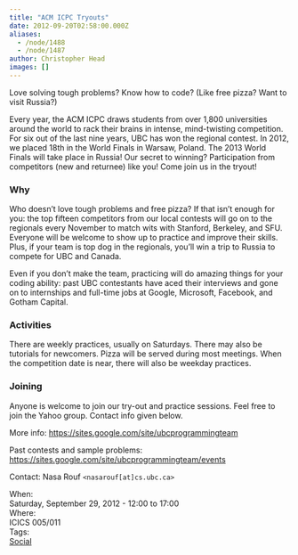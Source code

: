 ```yaml
---
title: "ACM ICPC Tryouts"
date: 2012-09-20T02:58:00.000Z
aliases:
  - /node/1488
  - /node/1487
author: Christopher Head
images: []
---
```


<div class="field field-name-body field-type-text-with-summary field-label-hidden"><div class="field-items"><div class="field-item even"><p>Love solving tough problems? Know how to code? (Like free pizza? Want to visit Russia?)</p>
<p>Every year, the ACM ICPC draws students from over 1,800 universities around the world to rack their brains in intense, mind-twisting competition. For six out of the last nine years, UBC has won the regional contest. In 2012, we placed 18th in the World Finals in Warsaw, Poland. The 2013 World Finals will take place in Russia! Our secret to winning? Participation from competitors (new and returnee) like you! Come join us in the tryout!</p>
<h3>Why</h3>
<p>Who doesn&#x2019;t love tough problems and free pizza? If that isn&#x2019;t enough for you: the top fifteen competitors from our local contests will go on to the regionals every November to match wits with Stanford, Berkeley, and SFU. Everyone will be welcome to show up to practice and improve their skills. Plus, if your team is top dog in the regionals, you&#x2019;ll win a trip to Russia to compete for UBC and Canada.</p>
<p>Even if you don&#x2019;t make the team, practicing will do amazing things for your coding ability: past UBC contestants have aced their interviews and gone on to internships and full-time jobs at Google, Microsoft, Facebook, and Gotham Capital.</p>
<h3>Activities</h3>
<p>There are weekly practices, usually on Saturdays. There may also be tutorials for newcomers. Pizza will be served during most meetings. When the competition date is near, there will also be weekday practices.</p>
<h3>Joining</h3>
<p>Anyone is welcome to join our try-out and practice sessions. Feel free to join the Yahoo group. Contact info given below.</p>
<p>More info: <a href="https://sites.google.com/site/ubcprogrammingteam">https://sites.google.com/site/ubcprogrammingteam</a></p>
<p>Past contests and sample problems: <a href="https://sites.google.com/site/ubcprogrammingteam/events">https://sites.google.com/site/ubcprogrammingteam/events</a></p>
<p>Contact: Nasa Rouf <code>&lt;nasarouf[at]cs.ubc.ca&gt;</code></p>
</div></div></div><div class="field field-name-field-dates field-type-datetime field-label-above"><div class="field-label">When:&#xA0;</div><div class="field-items"><div class="field-item even"><span class="date-display-single">Saturday, September 29, 2012 - <span class="date-display-range"><span class="date-display-start">12:00</span> to <span class="date-display-end">17:00</span></span></span></div></div></div><div class="field field-name-field-location field-type-text field-label-above"><div class="field-label">Where:&#xA0;</div><div class="field-items"><div class="field-item even">ICICS 005/011</div></div></div>    <footer>
    <div class="field field-name-field-tags field-type-taxonomy-term-reference field-label-above"><div class="field-label">Tags:&#xA0;</div><div class="field-items"><div class="field-item even"><a href="/social">Social</a></div></div></div>      </footer>
